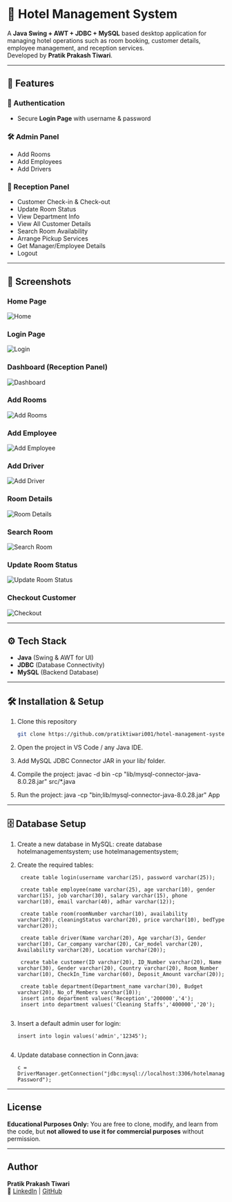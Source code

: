 # 🏨 Hotel Management System  

A **Java Swing + AWT + JDBC + MySQL** based desktop application for managing hotel operations such as room booking, customer details, employee management, and reception services.  
Developed by **Pratik Prakash Tiwari**.

---

## 🚀 Features  

### 🔑 Authentication  
- Secure **Login Page** with username & password  

### 🛠 Admin Panel  
- Add Rooms  
- Add Employees  
- Add Drivers  

### 🏨 Reception Panel  
- Customer Check-in & Check-out  
- Update Room Status  
- View Department Info  
- View All Customer Details  
- Search Room Availability  
- Arrange Pickup Services  
- Get Manager/Employee Details  
- Logout  

---

## 📸 Screenshots  

### Home Page  
![Home](screenshots/home.png)  

### Login Page  
![Login](screenshots/login.png)  

### Dashboard (Reception Panel)  
![Dashboard](screenshots/reception.png)  

### Add Rooms  
![Add Rooms](screenshots/addRooms.png)  

### Add Employee  
![Add Employee](screenshots/addEmployee.png)  

### Add Driver  
![Add Driver](screenshots/addDrivers.png)  

### Room Details  
![Room Details](screenshots/roomDetails.png)  

### Search Room  
![Search Room](screenshots/searchRoom.png)  

### Update Room Status  
![Update Room Status](screenshots/updateRoomStatus.png)  

### Checkout Customer  
![Checkout](screenshots/checkout.png)  

---

## ⚙️ Tech Stack  
- **Java** (Swing & AWT for UI)  
- **JDBC** (Database Connectivity)  
- **MySQL** (Backend Database)  

---

## 🛠 Installation & Setup  

1. Clone this repository  
   ```bash
   git clone https://github.com/pratiktiwari001/hotel-management-system.git

2. Open the project in VS Code / any Java IDE.

3. Add MySQL JDBC Connector JAR in your lib/ folder.

4. Compile the project:
    javac -d bin -cp "lib/mysql-connector-java-8.0.28.jar" src/*.java

5. Run the project:
    java -cp "bin;lib/mysql-connector-java-8.0.28.jar" App

---

## 🗄️ Database Setup

1. Create a new database in MySQL:
    create database hotelmanagementsystem;
    use hotelmanagementsystem;


2. Create the required tables:
   ```
    create table login(username varchar(25), password varchar(25));

    create table employee(name varchar(25), age varchar(10), gender varchar(15), job varchar(30), salary varchar(15), phone varchar(10), email varchar(40), adhar varchar(12));

    create table room(roomNumber varchar(10), availability varchar(20), cleaningStatus varchar(20), price varchar(10), bedType varchar(20));

    create table driver(Name varchar(20), Age varchar(3), Gender varchar(10), Car_company varchar(20), Car_model varchar(20), Availability varchar(20), Location varchar(20));

    create table customer(ID varchar(20), ID_Number varchar(20), Name varchar(30), Gender varchar(20), Country varchar(20), Room_Number varchar(10), CheckIn_Time varchar(60), Deposit_Amount varchar(20));

    create table department(Department_name varchar(30), Budget varchar(20), No_of_Members varchar(10));
    insert into department values('Reception','200000','4');
    insert into department values('Cleaning Staffs','400000','20');
   

3. Insert a default admin user for login:
   ```
   insert into login values('admin','12345');


5. Update database connection in Conn.java:
   ```
   c = DriverManager.getConnection("jdbc:mysql://localhost:3306/hotelmanagementsystem","root","MySQL Password");

---

##  License  
**Educational Purposes Only:** You are free to clone, modify, and learn from the code, but **not allowed to use it for commercial purposes** without permission.

---

##  Author  
**Pratik Prakash Tiwari**  
🔗 [LinkedIn](https://www.linkedin.com/in/tiwaripratik222) | [GitHub](https://github.com/pratiktiwari001) 


